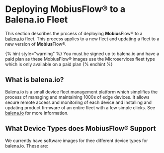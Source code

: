 # Deploying MobiusFlow® to a Balena.io Fleet

This section describes the process of deploying **Mobius**Flow® to a [balena.io](https://www.balena.io) fleet. This process applies to a new fleet and updating a fleet to a new version of **Mobius**Flow®.

{% hint style="warning" %}
You must be signed up to balena.io and have a paid plan as these MobiusFlow® images use the Microservices fleet type which is only available on a paid plan
{% endhint %}

## What is balena.io?

Balena.io is a small device fleet management platform which simplifies the process of managing and maintaining 1000s of edge devices. It allows secure remote access and monitoring of each device and installing and updating product firmware of an entire fleet with a few simple clicks. See [balena.io](https://www.balena.io) for more information.

## What Device Types does MobiusFlow® Support

We currently have software images for thee different device types for balena.io. These are:


